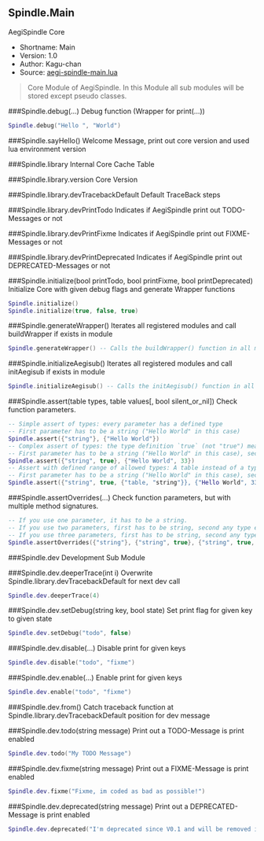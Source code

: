 Spindle.Main
------------
AegiSpindle Core

* Shortname: Main
* Version: 1.0
* Author: Kagu-chan
* Source: [aegi-spindle-main.lua](https://github.com/Kagurame/AegiSpindle/tree/dev/src/aegi-spindle-main.lua)

> Core Module of AegiSpindle. In this Module all sub modules will be stored except pseudo classes.

###Spindle.debug(...)
Debug function (Wrapper for print(...))
```lua
Spindle.debug("Hello ", "World")
```

###Spindle.sayHello()
Welcome Message, print out core version and used lua environment version


###Spindle.library
Internal Core Cache Table


###Spindle.library.version
Core Version


###Spindle.library.devTracebackDefault
Default TraceBack steps


###Spindle.library.devPrintTodo
Indicates if AegiSpindle print out TODO-Messages or not


###Spindle.library.devPrintFixme
Indicates if AegiSpindle print out FIXME-Messages or not


###Spindle.library.devPrintDeprecated
Indicates if AegiSpindle print out DEPRECATED-Messages or not


###Spindle.initialize(bool printTodo, bool printFixme, bool printDeprecated)
Initialize Core with given debug flags and generate Wrapper functions
```lua
Spindle.initialize()
Spindle.initialize(true, false, true)
```

###Spindle.generateWrapper()
Iterates all registered modules and call buildWrapper if exists in module
```lua
Spindle.generateWrapper() -- Calls the buildWrapper() function in all modules including this function
```

###Spindle.initializeAegisub()
Iterates all registered modules and call initAegisub if exists in module
```lua
Spindle.initializeAegisub() -- Calls the initAegisub() function in all modules including this function
```

###Spindle.assert(table types, table values[, bool silent_or_nil])
Check function parameters.
```lua
-- Simple assert of types: every parameter has a defined type
-- First parameter has to be a string ("Hello World" in this case)
Spindle.assert({"string"}, {"Hello World"})
-- Complex assert of types: the type definition `true` (not "true") means that the parameter can be any type except nil (like `mixed` or `object` in other programming languages)
-- First parameter has to be a string ("Hello World" in this case), second can be any type except nil
Spindle.assert({"string", true}, {"Hello World", 33})
-- Assert with defined range of allowed types: A table instead of a type name means that any in this table listed type is allowed
-- First parameter has to be a string ("Hello World" in this case), second can be any type except nil, third parameter has to be a table or a string
Spindle.assert({"string", true, {"table, "string"}}, {"Hello World", 33, {a=1, b=2}})
```

###Spindle.assertOverrides(...)
Check function parameters, but with multiple method signatures.
```lua
-- If you use one parameter, it has to be a string.
-- If you use two parameters, first has to be string, second any type except nil (which means that case one will be valid)
-- If you use three parameters, first has to be string, second any type except nil and third has to be a table or string
Spindle.assertOverrides({"string"}, {"string", true}, {"string", true, {"table, "string"}}, {"Hello World", 33, {a=1, b=2}})
```

###Spindle.dev
Development Sub Module


###Spindle.dev.deeperTrace(int i)
Overwrite Spindle.library.devTracebackDefault for next dev call
```lua
Spindle.dev.deeperTrace(4)
```

###Spindle.dev.setDebug(string key, bool state)
Set print flag for given key to given state
```lua
Spindle.dev.setDebug("todo", false)
```

###Spindle.dev.disable(...)
Disable print for given keys
```lua
Spindle.dev.disable("todo", "fixme")
```

###Spindle.dev.enable(...)
Enable print for given keys
```lua
Spindle.dev.enable("todo", "fixme")
```

###Spindle.dev.from()
Catch traceback function at Spindle.library.devTracebackDefault position for dev message


###Spindle.dev.todo(string message)
Print out a TODO-Message is print enabled
```lua
Spindle.dev.todo("My TODO Message")
```

###Spindle.dev.fixme(string message)
Print out a FIXME-Message is print enabled
```lua
Spindle.dev.fixme("Fixme, im coded as bad as possible!")
```

###Spindle.dev.deprecated(string message)
Print out a DEPRECATED-Message is print enabled
```lua
Spindle.dev.deprecated("I'm deprecated since V0.1 and will be removed in V1.0")
```
